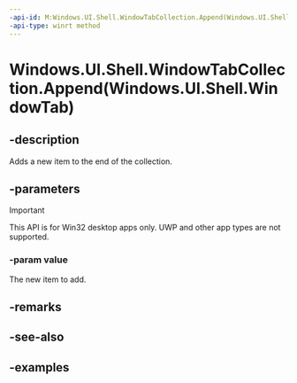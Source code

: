 ```yaml
---
-api-id: M:Windows.UI.Shell.WindowTabCollection.Append(Windows.UI.Shell.WindowTab)
-api-type: winrt method
---
```


# Windows.UI.Shell.WindowTabCollection.Append(Windows.UI.Shell.WindowTab)

<!--
public void Append (Windows.UI.Shell.WindowTab value);
-->

## -description

Adds a new item to the end of the collection.

## -parameters

> [!IMPORTANT]
> This API is for Win32 desktop apps only. UWP and other app types are not supported.

### -param value

The new item to add.

## -remarks

## -see-also

## -examples
